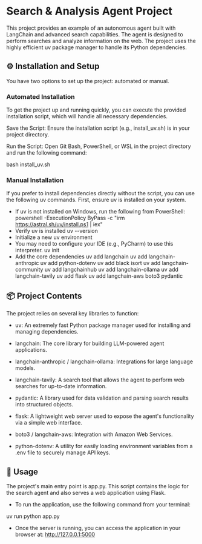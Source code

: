 # Search & Analysis Agent Project
This project provides an example of an autonomous agent built with LangChain and advanced search capabilities. The agent is designed to perform searches and analyze information on the web. The project uses the highly efficient uv package manager to handle its Python dependencies.

## ⚙️ Installation and Setup
You have two options to set up the project: automated or manual.

### Automated Installation
To get the project up and running quickly, you can execute the provided installation script, which will handle all necessary dependencies.

Save the Script: Ensure the installation script (e.g., install_uv.sh) is in your project directory.

Run the Script: Open Git Bash, PowerShell, or WSL in the project directory and run the following command:

bash install_uv.sh

### Manual Installation
If you prefer to install dependencies directly without the script, you can use the following uv commands. First, ensure uv is installed on your system.

* If uv is not installed on Windows, run the following from PowerShell:
powershell -ExecutionPolicy ByPass -c "irm https://astral.sh/uv/install.ps1 | iex"
* Verify uv is installed
uv --version
* Initialize a new uv environment
* You may need to configure your IDE (e.g., PyCharm) to use this interpreter.
uv init
* Add the core dependencies
uv add langchain
uv add langchain-anthropic
uv add python-dotenv
uv add black isort
uv add langchain-community
uv add langchainhub
uv add langchain-ollama
uv add langchain-tavily
uv add flask
uv add langchain-aws boto3 pydantic

## 📦 Project Contents
The project relies on several key libraries to function:

* uv: An extremely fast Python package manager used for installing and managing dependencies.

* langchain: The core library for building LLM-powered agent applications.

* langchain-anthropic / langchain-ollama: Integrations for large language models.

* langchain-tavily: A search tool that allows the agent to perform web searches for up-to-date information.

* pydantic: A library used for data validation and parsing search results into structured objects.

* flask: A lightweight web server used to expose the agent's functionality via a simple web interface.

* boto3 / langchain-aws: Integration with Amazon Web Services.

* python-dotenv: A utility for easily loading environment variables from a .env file to securely manage API keys.

## 🔗 Usage
The project's main entry point is app.py. This script contains the logic for the search agent and also serves a web application using Flask.

* To run the application, use the following command from your terminal:

uv run python app.py

* Once the server is running, you can access the application in your browser at:
http://127.0.0.1:5000